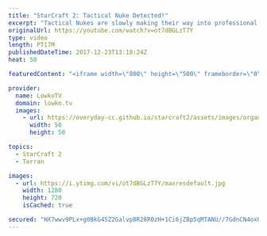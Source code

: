 ```yaml
---
title: "StarCraft 2: Tactical Nuke Detected!"
excerpt: "Tactical Nukes are slowly making their way into professional games. Subscribe for more videos: http://lowko.tv/youtube Epic Zerg vs Protoss: https://goo.gl/qeUdf6  In this cast of professional level StarCraft 2 I cover a game between TY and Stats. Protoss versus Terran is an interesting matchup as it"
originalUrl: https://youtube.com/watch?v=ot7dBGLzT7Y
type: video
length: PT17M
publishedDateTime: 2017-12-23T13:18:24Z
heat: 50

featuredContent: "<iframe width=\"800\" height=\"500\" frameborder=\"0\" src=\"https://www.youtube.com/embed/ot7dBGLzT7Y\" allow=\"accelerometer; autoplay; encrypted-media; gyroscope; picture-in-picture\" allowfullscreen></iframe>"

provider:
  name: LowkoTV
  domain: lowko.tv
  images:
    - url: https://everyday-cc.github.io/starcraft2/assets/images/organizations/lowko.tv-50x50.jpg
      width: 50
      height: 50

topics:
  - StarCraft 2
  - Terran

images:
  - url: https://i.ytimg.com/vi/ot7dBGLzT7Y/maxresdefault.jpg
    width: 1280
    height: 720
    isCached: true

secured: "HX7wwv9PLx+g0BkG45Z2Galvp8R28R0zH+1Ci6jZBp5qMTANU//7GdnCN4oxQrJM/8W6cNgM8wY0509ZAczwkbxj3d+V4EKZC0DnM3c2ro7xmNFv3rARgdXbhb39TPdpEhuX+4tIDQi8NQ0cnmwjcGsHb4fjugxLpyeJ+wXHio5BLkuT9X86gMtnrelr04tmj+Tzx/nLHG8/H7XuvcFVB+IwHItUGoiuXmUjQ5Hs+8jnwzq5SsBtXDNWImcmLbA1VpyzFlCVNf3fD8JHNhaSzlqQrr0bTFVljNaSYdDkMGlOKYN2qO8LlM7f4HtdznbBNFSoV5XT0XBfHk9rOVk4doh51fBxWdjYvadDUWJIpFbS2nIESziiTqzxtiUTHvMQXHllEjSTvWQccSaXqHNPDoq1R0Y+WAE6glfeXKSgELc=;SWPJ/zBnha5fD517oCd6Lg=="
---
```


